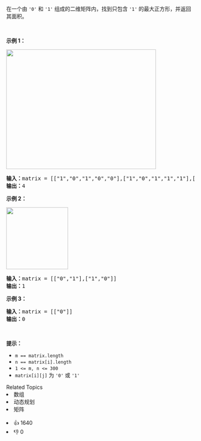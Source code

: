 <p>在一个由 <code>'0'</code> 和 <code>'1'</code> 组成的二维矩阵内，找到只包含 <code>'1'</code> 的最大正方形，并返回其面积。</p>

<p>&nbsp;</p>

<p><strong>示例 1：</strong></p> 
<img alt="" src="https://assets.leetcode.com/uploads/2020/11/26/max1grid.jpg" style="width: 400px; height: 319px;" /> 
<pre>
<strong>输入：</strong>matrix = [["1","0","1","0","0"],["1","0","1","1","1"],["1","1","1","1","1"],["1","0","0","1","0"]]
<strong>输出：</strong>4
</pre>

<p><strong>示例 2：</strong></p> 
<img alt="" src="https://assets.leetcode.com/uploads/2020/11/26/max2grid.jpg" style="width: 165px; height: 165px;" /> 
<pre>
<strong>输入：</strong>matrix = [["0","1"],["1","0"]]
<strong>输出：</strong>1
</pre>

<p><strong>示例 3：</strong></p>

<pre>
<strong>输入：</strong>matrix = [["0"]]
<strong>输出：</strong>0
</pre>

<p>&nbsp;</p>

<p><strong>提示：</strong></p>

<ul> 
 <li><code>m == matrix.length</code></li> 
 <li><code>n == matrix[i].length</code></li> 
 <li><code>1 &lt;= m, n &lt;= 300</code></li> 
 <li><code>matrix[i][j]</code> 为 <code>'0'</code> 或 <code>'1'</code></li> 
</ul>

<div><div>Related Topics</div><div><li>数组</li><li>动态规划</li><li>矩阵</li></div></div><br><div><li>👍 1640</li><li>👎 0</li></div>